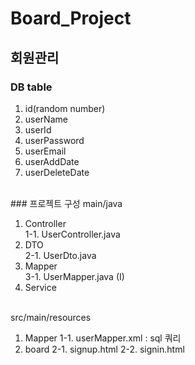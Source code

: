 # Board_Project

## 회원관리
### DB table
1. id(random number)
2. userName
3. userId
4. userPassword
5. userEmail
6. userAddDate
7. userDeleteDate
 <br/>
### 프로젝트 구성
main/java <br/>

1. Controller <br/>
1-1. UserController.java <br/>
2. DTO <br/>
2-1. UserDto.java  <br/>
3. Mapper <br/>
3-1. UserMapper.java (I) <br/>
4. Service <br/>  <br/>

src/main/resources  <br/>
1. Mapper
1-1. userMapper.xml : sql 쿼리
2. board
2-1. signup.html
2-2. signin.html
